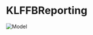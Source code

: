 # KLFFBReporting

<img alt="Model" src="./DeliveryReport.png" style="float:none; display:block; margin-left:auto; margin-right:auto;" />
